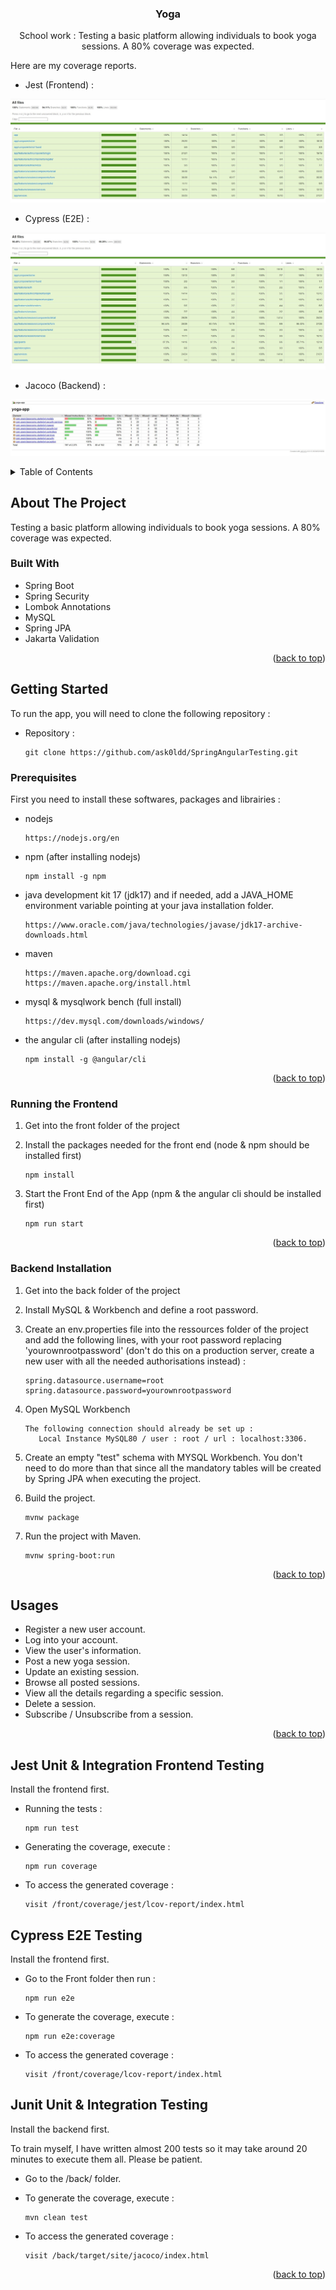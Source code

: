 <a name="readme-top"></a>

<!-- PROJECT SHIELDS -->
<!--
*** I'm using markdown "reference style" links for readability.
*** Reference links are enclosed in brackets [ ] instead of parentheses ( ).
*** See the bottom of this document for the declaration of the reference variables
*** for contributors-url, forks-url, etc. This is an optional, concise syntax you may use.
*** https://www.markdownguide.org/basic-syntax/#reference-style-links
-->

<h3 align="center">Yoga</h3>

<p align="center">
School work : Testing a basic platform allowing individuals to book yoga sessions. A 80% coverage was expected.
</p>

Here are my coverage reports.

- Jest (Frontend) :

![Jest Coverage](./ressources/jestreport.jpg)

- Cypress (E2E) :

![Cypress Coverage](./ressources/cypressreport.jpg)

- Jacoco (Backend) :

![Jacoco Coverage](./ressources/jacocoreport.jpg)

<!-- TABLE OF CONTENTS -->
<details>
  <summary>Table of Contents</summary>
  <ol>
    <li>
      <a href="#about-the-project">About The Project</a>
      <ul>
        <li><a href="#built-with">Built With</a></li>
      </ul>
    </li>
    <li>
      <a href="#getting-started">Getting Started</a>
      <ul>
        <li><a href="#prerequisites">Prerequisites</a></li>
        <li><a href="#frontend-installation">Frontend Installation</a></li>
        <li><a href="#backend-installation">Backend Installation</a></li>
      </ul>
    </li>
    <li><a href="#usages">Usages</a></li>
    <li><a href="#swagger">Swagger</a></li>
  </ol>
</details>

<!-- ABOUT THE PROJECT -->

## About The Project

Testing a basic platform allowing individuals to book yoga sessions. A 80% coverage was expected.

### Built With

- Spring Boot
- Spring Security
- Lombok Annotations
- MySQL
- Spring JPA
- Jakarta Validation

<p align="right">(<a href="#readme-top">back to top</a>)</p>

<!-- GETTING STARTED -->

## Getting Started

To run the app, you will need to clone the following repository :

- Repository :

  ```
  git clone https://github.com/ask0ldd/SpringAngularTesting.git
  ```

### Prerequisites

First you need to install these softwares, packages and librairies :

- nodejs
  ```
  https://nodejs.org/en
  ```
- npm (after installing nodejs)
  ```
  npm install -g npm
  ```
- java development kit 17 (jdk17) and if needed, add a JAVA_HOME environment variable pointing at your java installation folder.
  ```
  https://www.oracle.com/java/technologies/javase/jdk17-archive-downloads.html
  ```
- maven
  ```
  https://maven.apache.org/download.cgi
  https://maven.apache.org/install.html
  ```
- mysql & mysqlwork bench (full install)

  ```
  https://dev.mysql.com/downloads/windows/
  ```

- the angular cli (after installing nodejs)
  ```
  npm install -g @angular/cli
  ```


<p align="right">(<a href="#readme-top">back to top</a>)</p>

### Running the Frontend

1. Get into the front folder of the project

2. Install the packages needed for the front end (node & npm should be installed first)
   ```
   npm install
   ```
3. Start the Front End of the App (npm & the angular cli should be installed first)
   ```
   npm run start
   ```

<p align="right">(<a href="#readme-top">back to top</a>)</p>

### Backend Installation

1. Get into the back folder of the project

2. Install MySQL & Workbench and define a root password.

3. Create an env.properties file into the ressources folder of the project and add the following lines, with your root password replacing 'yourownrootpassword' (don't do this on a production server, create a new user with all the needed authorisations instead) :
   ```
   spring.datasource.username=root
   spring.datasource.password=yourownrootpassword
   ```
4. Open MySQL Workbench
   ```
   The following connection should already be set up :
      Local Instance MySQL80 / user : root / url : localhost:3306.
   ```
5. Create an empty "test" schema with MYSQL Workbench. You don't need to do more than that since all the mandatory tables will be created by Spring JPA when executing the project.

6. Build the project.

   ```
   mvnw package
   ```

7. Run the project with Maven.
   ```
   mvnw spring-boot:run
   ```

<p align="right">(<a href="#readme-top">back to top</a>)</p>

<!-- USAGE EXAMPLES -->

## Usages

- Register a new user account.
- Log into your account.
- View the user's information.
- Post a new yoga session.
- Update an existing session.
- Browse all posted sessions.
- View all the details regarding a specific session.
- Delete a session.
- Subscribe / Unsubscribe from a session.

<p align="right">(<a href="#readme-top">back to top</a>)</p>

<!-- TESTING -->

## Jest Unit & Integration Frontend Testing

Install the frontend first.

- Running the tests : 
   ```
   npm run test
   ```
- Generating the coverage, execute :
   ```
   npm run coverage
   ```
- To access the generated coverage :
   ```
   visit /front/coverage/jest/lcov-report/index.html
   ```

## Cypress E2E Testing

Install the frontend first.

- Go to the Front folder then run :
   ```
   npm run e2e
   ```
- To generate the coverage, execute : 
   ```
   npm run e2e:coverage
   ```
- To access the generated coverage :
   ```
   visit /front/coverage/lcov-report/index.html
   ```

## Junit Unit & Integration Testing

Install the backend first.

To train myself, I have written almost 200 tests so it may take around 20 minutes to execute them all. Please be patient.

- Go to the /back/ folder.
   

- To generate the coverage, execute :
   ```
   mvn clean test
   ```
- To access the generated coverage :
   ```
   visit /back/target/site/jacoco/index.html
   ```

<p align="right">(<a href="#readme-top">back to top</a>)</p>